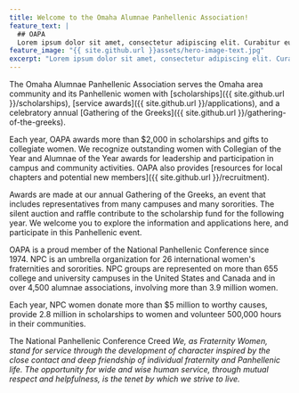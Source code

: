 ```yaml
---
title: Welcome to the Omaha Alumnae Panhellenic Association!
feature_text: |
  ## OAPA
  Lorem ipsum dolor sit amet, consectetur adipiscing elit. Curabitur eu libero ipsum.
feature_image: "{{ site.github.url }}assets/hero-image-text.jpg"
excerpt: "Lorem ipsum dolor sit amet, consectetur adipiscing elit. Curabitur eu libero ipsum. Cras finibus mauris ornare laoreet scelerisque. Ut eleifend ligula augue, sed vestibulum libero blandit a. "
---
```



The Omaha Alumnae Panhellenic Association serves the Omaha area community and its Panhellenic women with [scholarships]({{ site.github.url }}/scholarships), [service awards]({{ site.github.url }}/applications), and a celebratory annual [Gathering of the Greeks]({{ site.github.url }}/gathering-of-the-greeks).

Each year, OAPA awards more than $2,000 in scholarships and gifts to collegiate women. We recognize outstanding women with Collegian of the Year and Alumnae of the Year awards for leadership and participation in campus and community activities. OAPA also provides [resources for local chapters and potential new members]({{ site.github.url }}/recruitment).

Awards are made at our annual Gathering of the Greeks, an event that includes representatives from many campuses and many sororities. The silent auction and raffle contribute to the scholarship fund for the following year. We welcome you to explore the information and applications here, and participate in this Panhellenic event.

OAPA is a proud member of the National Panhellenic Conference since 1974. NPC is an umbrella organization for 26 international women&#39;s fraternities and sororities. NPC groups are represented on more than 655 college and university campuses in the United States and Canada and in over 4,500 alumnae associations, involving more than 3.9 million women.

Each year, NPC women donate more than $5 million to worthy causes, provide 2.8 million in scholarships to women and volunteer 500,000 hours in their communities.

The National Panhellenic Conference Creed
*We, as Fraternity Women, stand for service through the development of character inspired by the close contact and deep friendship of individual fraternity and Panhellenic life. The opportunity for wide and wise human service, through mutual respect and helpfulness, is the tenet by which we strive to live.*
